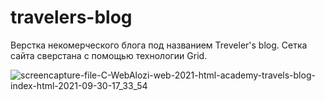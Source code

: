 # travelers-blog

Верстка некомерческого блога под названием Treveler's blog. Сетка сайта сверстана с помощью технологии Grid.

![screencapture-file-C-WebAlozi-web-2021-html-academy-travels-blog-index-html-2021-09-30-17_33_54](https://user-images.githubusercontent.com/19211688/135479242-7a281b90-dd0e-45ab-94de-4173065e15d7.png)
